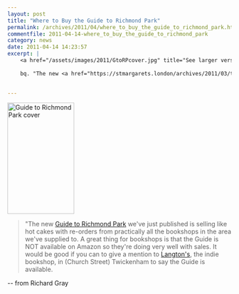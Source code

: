 ```yaml
---
layout: post
title: "Where to Buy the Guide to Richmond Park"
permalink: /archives/2011/04/where_to_buy_the_guide_to_richmond_park.html
commentfile: 2011-04-14-where_to_buy_the_guide_to_richmond_park
category: news
date: 2011-04-14 14:23:57
excerpt: |
    <a href="/assets/images/2011/GtoRPcover.jpg" title="See larger version of - Guide to Richmond Park cover"><img src="/assets/images/2011/GtoRPcover_thumb.jpg" width="150" height="250" alt="Guide to Richmond Park cover" class="photo right" /></a>
    
    bq. "The new <a href="https://stmargarets.london/archives/2011/03/the_friends_publish_the_first_guide_book_to_richmo.html">Guide to Richmond Park</a> we've just published is selling like hot cakes with re-orders from practically all the bookshops in the area we've supplied to.  A great thing for bookshops is that the Guide is NOT available on Amazon  so they're doing very well with sales.  It would be good if you can to give a mention to <a href="http://www.langtonsbookshop.com/,">Langton's</a> the indie bookshop, in (Church Street) Twickenham to say the Guide is available.
    

---
```


<a href="/assets/images/2011/GtoRPcover.jpg" title="See larger version of - Guide to Richmond Park cover"><img src="/assets/images/2011/GtoRPcover_thumb.jpg" width="150" height="250" alt="Guide to Richmond Park cover" class="photo right" /></a>

> "The new [Guide to Richmond Park](https://stmargarets.london/archives/2011/03/the_friends_publish_the_first_guide_book_to_richmo.html) we've just published is selling like hot cakes with re-orders from practically all the bookshops in the area we've supplied to. A great thing for bookshops is that the Guide is NOT available on Amazon so they're doing very well with sales. It would be good if you can to give a mention to [Langton's](http://www.langtonsbookshop.com/), the indie bookshop, in (Church Street) Twickenham to say the Guide is available.

-- from Richard Gray
